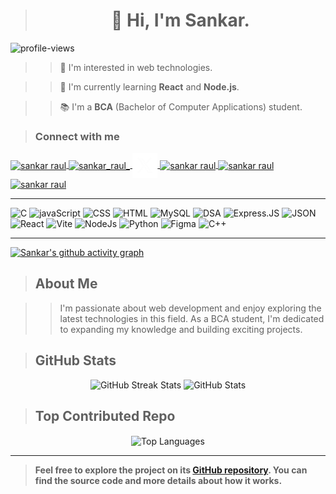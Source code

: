 > **<h1 align="center">👋 Hi, I'm Sankar.</h1>**

<img src="https://visitcount.itsvg.in/api?id=sankar-raul&pretty=true" alt="profile-views" height="25px"/>
 
>> <p align="left">🌟 I'm interested in web technologies.</p>

>> <p align="left">🚀 I'm currently learning <b>React</b> and <b>Node.js</b>.</p>

>> <p align="left">📚 I'm a <b>BCA</b> (Bachelor of Computer Applications) student.</p>

> **<h3 align="left">Connect with me</h3>**

<p align="left">
  <a href="https://www.linkedin.com/in/sankar-raul/">
    <img align="center" src="https://raw.githubusercontent.com/rahuldkjain/github-profile-readme-generator/master/src/images/icons/Social/linked-in-alt.svg" alt="sankar raul" height="30" width="40" />
  </a>
  <a href="https://www.instagram.com/sankar_raul_/">
    <img align="center" src="https://raw.githubusercontent.com/rahuldkjain/github-profile-readme-generator/master/src/images/icons/Social/instagram.svg" alt="sankar_raul_" height="30" width="40" />
  </a>
  <a href="https://x.com/sankar_raul">
    <img align="center" src="/twitter.png" alt="sankar_raul_" width="40" />
  </a>
  <a href="https://leetcode.com/u/sankar-raul/">
    <img align="center" src="https://raw.githubusercontent.com/rahuldkjain/github-profile-readme-generator/master/src/images/icons/Social/leet-code.svg" alt="sankar raul" height="30" width="40" />
  </a>
  <a href="https://www.geeksforgeeks.org/user/sankar_raul/">
    <img align="center" src="https://upload.wikimedia.org/wikipedia/commons/4/43/GeeksforGeeks.svg" alt="sankar raul" height="30" width="40" />
  </a>
  <a href="https://www.facebook.com/sankarraul.me">
    <img align="center" src="https://raw.githubusercontent.com/rahuldkjain/github-profile-readme-generator/master/src/images/icons/Social/facebook.svg" alt="sankar raul" height="30" width="40" />
  </a>
</p>

---
 <p align="left">
  <img src="https://img.icons8.com/?size=256&id=40670&format=png" heigth="40" width="40" alt="C">
  <img src="https://img.icons8.com/?size=256&id=PXTY4q2Sq2lG&format=png" heigth="40" width="40" alt="javaScript">
    <img src="https://img.icons8.com/?size=256&id=7gdY5qNXaKC0&format=png" heigth="40" width="40" alt="CSS">
  <img src="https://img.icons8.com/?size=256&id=20909&format=png" heigth="40" width="40" alt="HTML">
  <img src="https://img.icons8.com/?size=256w&id=rgPSE6nAB766&format=png" heigth="40" width="40" alt="MySQL">
  <img src="https://img.freepik.com/premium-vector/dsa-letter-logo-design-technology-company-dsa-logo-design-black-white-color-combination-dsa-logo-dsa-vector-dsa-design-dsa-icon-dsa-alphabet-dsa-typography-logo-design_229120-149253.jpg" heigth="40" width="40" alt="DSA">
  <img src="https://logowik.com/content/uploads/images/express-js2119.logowik.com.webp" heigth="40" width="40" alt="Express.JS">
  <img src="https://img.icons8.com/?size=256w&id=22441&format=png&color=FFFFFF" heigth="40" width="40" alt="JSON">
<img src="https://img.icons8.com/?size=256&id=123603&format=png" height="40" width="40" alt="React">
  <img src="https://img.icons8.com/?size=256&id=dJjTWMogzFzg&format=png" height="40" width="40" alt="Vite">
    <img src="https://img.icons8.com/?size=256&id=hsPbhkOH4FMe&format=png" height="40" width="40" alt="NodeJs">
    <img src="https://img.icons8.com/?size=256&id=l75OEUJkPAk4&format=png" height="40" width="40" alt="Python">
    <img src="https://img.icons8.com/?size=256&id=W0YEwBDDfTeu&format=png" height="40" width="40" alt="Figma">
    <img src="https://cdn.worldvectorlogo.com/logos/c.svg" height="40" width="40" alt="C++">
</p>

---

[![Sankar's github activity graph](https://github-readme-activity-graph.vercel.app/graph?username=sankar-raul&theme=github-compact&area_color=0a5b00&area=true)](https://github.com/sankar-raul/github-readme-activity-graph)
> **<h2 align="left">About Me</h2>**
<p align="center">
  
  >> I'm passionate about web development and enjoy exploring the latest technologies in this field. As a BCA student, I'm dedicated to expanding my knowledge and building exciting projects.
</p>

> **<h2 align="left">GitHub Stats</h2>**
<div align='center'>
  <img src="https://github-readme-streak-stats.herokuapp.com/?user=sankar-raul&theme=radical&hide_border=true" alt="GitHub Streak Stats">
  <img src="https://github-readme-stats.vercel.app/api?username=sankar-raul&theme=radical&hide_border=true&include_all_commits=false&count_private=false" alt="GitHub Stats">
</div>

> **<h2 align="left">Top Contributed Repo</h2>**

<div align="center">
     <img align="center" src="https://github-readme-stats.vercel.app/api/top-langs?username=sankar-raul&hide_border=true&no-bg=true&no-frame=true&layout=compact&theme=radical&langs_count=10" alt="Top Languages"/>
</div>

---
> **Feel free to explore the project on its <a href="https://github.com/sankar-raul?tab=repositories">GitHub repository</a>. You can find the source code and more details about how it works.**
